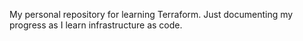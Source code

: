 My personal repository for learning Terraform. Just documenting my progress as I learn infrastructure as code.
